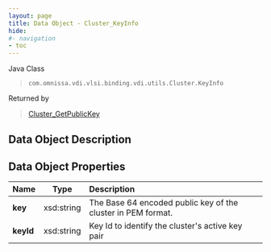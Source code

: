 ```yaml
---
layout: page
title: Data Object - Cluster_KeyInfo
hide:
#- navigation
- toc
---
```






Java Class
> `com.omnissa.vdi.vlsi.binding.vdi.utils.Cluster.KeyInfo`

Returned by
> [Cluster_GetPublicKey](vdi.utils.Cluster.md#getPublicKey)


## Data Object Description

## Data Object Properties

 Name | Type | Description
:---|:---:|:---
**key**|  xsd:string|  The Base 64 encoded public key of the cluster in PEM format.
**keyId**|  xsd:string|  Key Id to identify the cluster's active key pair


 
